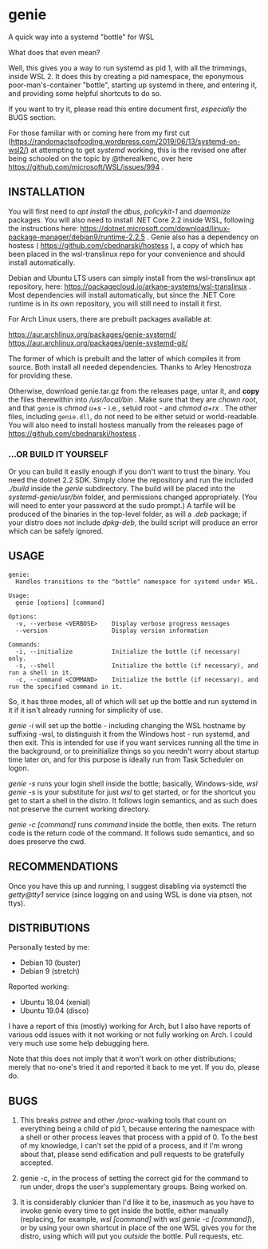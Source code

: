 # genie
A quick way into a systemd "bottle" for WSL

What does that even mean?

Well, this gives you a way to run systemd as pid 1, with all the trimmings, inside WSL 2. It does this by creating a pid namespace, the eponymous poor-man's-container "bottle", starting up systemd in there, and entering it, and providing some helpful shortcuts to do so.

If you want to try it, please read this entire document first, _especially_ the BUGS section.

For those familiar with or coming here from my first cut (https://randomactsofcoding.wordpress.com/2019/06/13/systemd-on-wsl2/) at attempting to get _systemd_ working, this is the revised one after being schooled on the topic by @therealkenc, over here https://github.com/microsoft/WSL/issues/994 .

## INSTALLATION

You will first need to _apt install_ the _dbus_, _policykit-1_ and _daemonize_ packages. You will also need to install .NET Core 2.2 inside WSL, following the instructions here: https://dotnet.microsoft.com/download/linux-package-manager/debian9/runtime-2.2.5 . Genie also has a dependency on hostess ( https://github.com/cbednarski/hostess ), a copy of which has been placed in the wsl-translinux repo for your convenience and should install automatically.

Debian and Ubuntu LTS users can simply install from the wsl-translinux apt repository, here: https://packagecloud.io/arkane-systems/wsl-translinux . Most dependencies will install automatically, but since the .NET Core runtime is in its own repository, you will still need to install it first.

For Arch Linux users, there are prebuilt packages available at:

https://aur.archlinux.org/packages/genie-systemd/
https://aur.archlinux.org/packages/genie-systemd-git/

The former of which is prebuilt and the latter of which compiles it from source. Both install all needed dependencies. Thanks to Arley Henostroza for providing these.

Otherwise, download genie.tar.gz from the releases page, untar it, and **copy** the files therewithin into  _/usr/local/bin_ . Make sure that they are _chown root_, and that `genie` is _chmod u+s_ - i.e., setuid root - and _chmod a+rx_ . The other files, including `genie.dll`, do not need to be either setuid or world-readable. You will also need to install hostess manually from the releases page of https://github.com/cbednarski/hostess .

### ...OR BUILD IT YOURSELF

Or you can build it easily enough if you don't want to trust the binary. You need the dotnet 2.2 SDK. Simply clone the repository and run the included _./build_ inside the _genie_ subdirectory. The build will be placed into the _systemd-genie/usr/bin_ folder, and permissions changed appropriately. (You will need to enter your password at the sudo prompt.) A tarfile will be produced of the binaries in the top-level folder, as will a _.deb_ package; if your distro does not include _dpkg-deb_, the build script will produce an error which can be safely ignored.

## USAGE

```
genie:
  Handles transitions to the "bottle" namespace for systemd under WSL.

Usage:
  genie [options] [command]

Options:
  -v, --verbose <VERBOSE>    Display verbose progress messages
  --version                  Display version information

Commands:
  -i, --initialize           Initialize the bottle (if necessary) only.
  -s, --shell                Initialize the bottle (if necessary), and run a shell in it.
  -c, --command <COMMAND>    Initialize the bottle (if necessary), and run the specified command in it.
```

So, it has three modes, all of which will set up the bottle and run systemd in it if it isn't already running for simplicity of use.

_genie -i_ will set up the bottle - including changing the WSL hostname by suffixing -wsl, to distinguish it from the Windows host -  run systemd, and then exit. This is intended for use if you want services running all the time in the background, or to preinitialize things so you needn't worry about startup time later on, and for this purpose is ideally run from Task Scheduler on logon.

_genie -s_ runs your login shell inside the bottle; basically, Windows-side, _wsl genie -s_ is your substitute for just _wsl_ to get started, or for the shortcut you get to start a shell in the distro. It follows login semantics, and as such does not preserve the current working directory.

_genie -c [command]_ runs _command_ inside the bottle, then exits. The return code is the return code of the command. It follows sudo semantics, and so does preserve the cwd.

## RECOMMENDATIONS

Once you have this up and running, I suggest disabling via systemctl the _getty@tty1_ service (since logging on and using WSL is done via ptsen, not ttys).

## DISTRIBUTIONS

Personally tested by me:

 * Debian 10 (buster)
 * Debian 9 (stretch)
 
Reported working:

 * Ubuntu 18.04 (xenial)
 * Ubuntu 19.04 (disco)

I have a report of this (mostly) working for Arch, but I also have reports of various odd issues with it not working or not fully working on Arch. I could very much use some help debugging here.

Note that this does not imply that it won't work on other distributions; merely that no-one's tried it and reported it back to me yet. If you do, please do.

## BUGS

1. This breaks _pstree_ and other _/proc_-walking tools that count on everything being a child of pid 1, because entering the namespace with a shell or other process leaves that process with a ppid of 0. To the best of my knowledge, I can't set the ppid of a process, and if I'm wrong about that, please send edification and pull requests to be gratefully accepted.

2. genie -c, in the process of setting the correct gid for the command to run under, drops the user's supplementary groups. Being worked on.

3. It is considerably clunkier than I'd like it to be, inasmuch as you have to invoke genie every time to get inside the bottle, either manually (replacing, for example, _wsl [command]_ with _wsl genie -c [command]_), or by using your own shortcut in place of the one WSL gives you for the distro, using which will put you _outside_ the bottle. Pull requests, etc.
